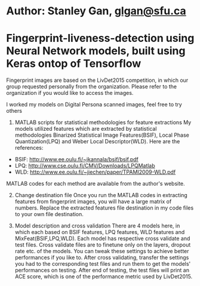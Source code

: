 # Author: Stanley Gan, glgan@sfu.ca
# Fingerprint-liveness-detection using Neural Network models, built using Keras ontop of Tensorflow

Fingerprint images are based on the LivDet2015 competition, in which our group requested personally from the organization. Please refer to the organization if you would like to access the images.

I worked my models on Digital Persona scanned images, feel free to try others

1. MATLAB scripts for statistical methodologies for feature extractions
My models utilized features which are extracted by statistical methodologies Binarized Statistical Image Features(BSIF), 
Local Phase Quantization(LPQ) and Weber Local Descriptor(WLD). Here are the references:
- BSIF: http://www.ee.oulu.fi/~jkannala/bsif/bsif.pdf
- LPQ: http://www.cse.oulu.fi/CMV/Downloads/LPQMatlab
- WLD: http://www.ee.oulu.fi/~jiechen/paper/TPAMI2009-WLD.pdf

MATLAB codes for each method are available from the author's website.

2. Change destination file
Once you run the MATLAB codes in extracting features from fingerprint images, you will have a large matrix of numbers. 
Replace the extracted features file destination in my code files to your own file destination.

3. Model description and cross validation
There are 4 models here, in which each based on BSIF features, LPQ features, WLD features and MixFeat(BSIF,LPQ,WLD). 
Each model has respective cross validate and test files. Cross validate files are to finetune only on the layers, dropout rate etc. 
of the models. You can tweak these settings to achieve better performances if you like to. After cross validating, transfer the 
settings you had to the corresponding test files and run them to get the models' performances on testing. After end of testing,
the test files will print an ACE score, which is one of the performance metric used by LivDet2015.

